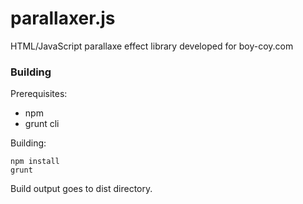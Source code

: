 parallaxer.js
==========

HTML/JavaScript parallaxe effect library developed for boy-coy.com

### Building

Prerequisites:
* npm
* grunt cli

Building:
```
npm install
grunt
```
Build output goes to dist directory.
